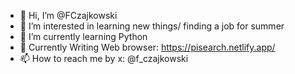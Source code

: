 - 👋 Hi, I’m @FCzajkowski
- 👀 I’m interested in learning new things/ finding a job for summer
- 🌱 I’m currently learning Python
- 🌄 Currently Writing Web browser: https://pisearch.netlify.app/
- 📫 How to reach me by x: @f_czajkowski
